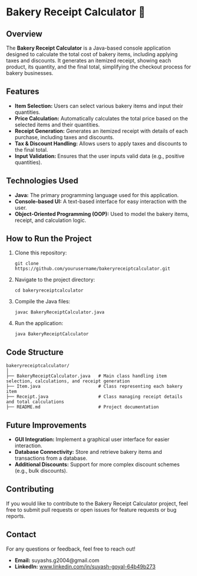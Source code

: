 <!-- ================================================ -->
<!--          Bakery Receipt Calculator - README File -->
<!-- ================================================ -->

<h1>Bakery Receipt Calculator 🍞</h1>

<h2>Overview</h2>

<p>
The <strong>Bakery Receipt Calculator</strong> is a Java-based console application designed to calculate the total cost of bakery items, including applying taxes and discounts. It generates an itemized receipt, showing each product, its quantity, and the final total, simplifying the checkout process for bakery businesses.
</p>

<!-- ================================================ -->
<!-- Features Section                                -->
<!-- ================================================ -->

<h2>Features</h2>

<ul>
  <li><strong>Item Selection:</strong> Users can select various bakery items and input their quantities.</li>
  <li><strong>Price Calculation:</strong> Automatically calculates the total price based on the selected items and their quantities.</li>
  <li><strong>Receipt Generation:</strong> Generates an itemized receipt with details of each purchase, including taxes and discounts.</li>
  <li><strong>Tax & Discount Handling:</strong> Allows users to apply taxes and discounts to the final total.</li>
  <li><strong>Input Validation:</strong> Ensures that the user inputs valid data (e.g., positive quantities).</li>
</ul>

<!-- ================================================ -->
<!-- Technologies Used                               -->
<!-- ================================================ -->

<h2>Technologies Used</h2>

<ul>
  <li><strong>Java:</strong> The primary programming language used for this application.</li>
  <li><strong>Console-based UI:</strong> A text-based interface for easy interaction with the user.</li>
  <li><strong>Object-Oriented Programming (OOP):</strong> Used to model the bakery items, receipt, and calculation logic.</li>
</ul>

<!-- ================================================ -->
<!-- How to Run the Project                           -->
<!-- ================================================ -->

<h2>How to Run the Project</h2>

<ol>
  <li>Clone this repository:
    <pre><code>git clone https://github.com/yourusername/bakeryreceiptcalculator.git</code></pre>
  </li>
  <li>Navigate to the project directory:
    <pre><code>cd bakeryreceiptcalculator</code></pre>
  </li>
  <li>Compile the Java files:
    <pre><code>javac BakeryReceiptCalculator.java</code></pre>
  </li>
  <li>Run the application:
    <pre><code>java BakeryReceiptCalculator</code></pre>
  </li>
</ol>

<!-- ================================================ -->
<!-- Code Structure                                   -->
<!-- ================================================ -->

<h2>Code Structure</h2>

<pre><code>bakeryreceiptcalculator/
│
├── BakeryReceiptCalculator.java   # Main class handling item selection, calculations, and receipt generation
├── Item.java                      # Class representing each bakery item
├── Receipt.java                   # Class managing receipt details and total calculations
├── README.md                      # Project documentation
</code></pre>

<!-- ================================================ -->
<!-- Future Improvements                              -->
<!-- ================================================ -->

<h2>Future Improvements</h2>

<ul>
  <li><strong>GUI Integration:</strong> Implement a graphical user interface for easier interaction.</li>
  <li><strong>Database Connectivity:</strong> Store and retrieve bakery items and transactions from a database.</li>
  <li><strong>Additional Discounts:</strong> Support for more complex discount schemes (e.g., bulk discounts).</li>
</ul>

<!-- ================================================ -->
<!-- Contributing Section                             -->
<!-- ================================================ -->

<h2>Contributing</h2>

<p>If you would like to contribute to the Bakery Receipt Calculator project, feel free to submit pull requests or open issues for feature requests or bug reports.</p>

<!-- ================================================ -->
<!-- Contact Section                                  -->
<!-- ================================================ -->

<h2>Contact</h2>

<p>For any questions or feedback, feel free to reach out!</p>
<ul>
  <li><strong>Email:</strong> suyashs.g2004@gmail.com </li>
  <li><strong>LinkedIn:</strong> <a href="https://www.linkedin.com/in/suyash-goyal-64b49b273">www.linkedin.com/in/suyash-goyal-64b49b273</a></li>
</ul>
